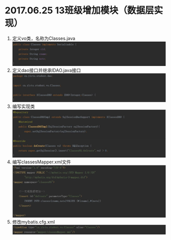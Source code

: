 # 2017.06.25 13班级增加模块（数据层实现）

1. 定义vo类，名称为Classes.java  
	![](../images/34.jpg)  
1. 定义dao接口并继承IDAO.java接口  
	![](../images/35.jpg)  
1. 编写实现类  
	![](../images/36.jpg)  
1. 编写classesMapper.xml文件  
	![](../images/37.jpg)  
1. 修改mybatis.cfg.xml  
	![](../images/38.jpg)  